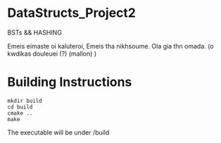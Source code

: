 # DataStructs_Project2
BSTs &amp;&amp; HASHING


Emeis eimaste oi kaluteroi, Emeis tha nikhsoume. Ola gia thn  omada. (o kwdikas douleuei (?) (mallon) )

# Building Instructions

```
mkdir build
cd build
cmake ..
make
```
The executable will be under /build
